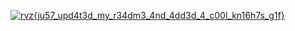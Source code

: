 [![rvz{ju57_upd4t3d_my_r34dm3_4nd_4dd3d_4_c00l_kn16h7s_g1f}](https://github.com/rvizx/rvizx/raw/main/img.gif)](https://www.youtube.com/watch?v=dQw4w9WgXcQ)
